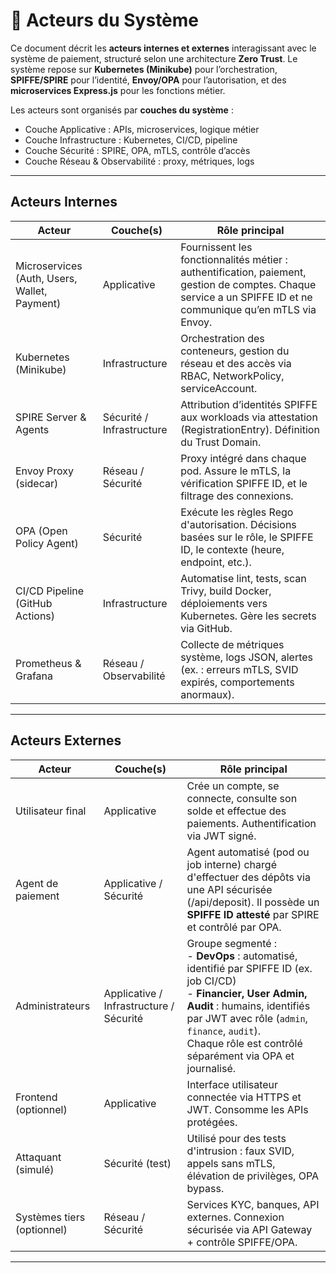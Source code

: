 # 👥 Acteurs du Système

Ce document décrit les **acteurs internes et externes** interagissant avec le système de paiement, structuré selon une architecture **Zero Trust**. Le système repose sur **Kubernetes (Minikube)** pour l’orchestration, **SPIFFE/SPIRE** pour l’identité, **Envoy/OPA** pour l’autorisation, et des **microservices Express.js** pour les fonctions métier.

Les acteurs sont organisés par **couches du système** :

- Couche Applicative : APIs, microservices, logique métier
- Couche Infrastructure : Kubernetes, CI/CD, pipeline
- Couche Sécurité : SPIRE, OPA, mTLS, contrôle d’accès
- Couche Réseau & Observabilité : proxy, métriques, logs

---

## Acteurs Internes

| Acteur                             | Couche(s)               | Rôle principal |
|------------------------------------|--------------------------|----------------|
| Microservices (Auth, Users, Wallet, Payment) | Applicative  | Fournissent les fonctionnalités métier : authentification, paiement, gestion de comptes. Chaque service a un SPIFFE ID et ne communique qu’en mTLS via Envoy. |
| Kubernetes (Minikube)              | Infrastructure           | Orchestration des conteneurs, gestion du réseau et des accès via RBAC, NetworkPolicy, serviceAccount. |
| SPIRE Server & Agents              | Sécurité / Infrastructure| Attribution d’identités SPIFFE aux workloads via attestation (RegistrationEntry). Définition du Trust Domain. |
| Envoy Proxy (sidecar)              | Réseau / Sécurité        | Proxy intégré dans chaque pod. Assure le mTLS, la vérification SPIFFE ID, et le filtrage des connexions. |
| OPA (Open Policy Agent)            | Sécurité                 | Exécute les règles Rego d'autorisation. Décisions basées sur le rôle, le SPIFFE ID, le contexte (heure, endpoint, etc.). |
| CI/CD Pipeline (GitHub Actions)    | Infrastructure           | Automatise lint, tests, scan Trivy, build Docker, déploiements vers Kubernetes. Gère les secrets via GitHub. |
| Prometheus & Grafana               | Réseau / Observabilité   | Collecte de métriques système, logs JSON, alertes (ex. : erreurs mTLS, SVID expirés, comportements anormaux). |

---

## Acteurs Externes

| Acteur                              | Couche(s)                     | Rôle principal |
|-------------------------------------|-------------------------------|----------------|
| Utilisateur final                   | Applicative                   | Crée un compte, se connecte, consulte son solde et effectue des paiements. Authentification via JWT signé. |
| Agent de paiement                   | Applicative / Sécurité        | Agent automatisé (pod ou job interne) chargé d'effectuer des dépôts via une API sécurisée (/api/deposit). Il possède un **SPIFFE ID attesté** par SPIRE et contrôlé par OPA. |
| Administrateurs                     | Applicative / Infrastructure / Sécurité | Groupe segmenté :<br>- **DevOps** : automatisé, identifié par SPIFFE ID (ex. job CI/CD)<br>- **Financier, User Admin, Audit** : humains, identifiés par JWT avec rôle (`admin`, `finance`, `audit`).<br>Chaque rôle est contrôlé séparément via OPA et journalisé. |
| Frontend (optionnel)                | Applicative                   | Interface utilisateur connectée via HTTPS et JWT. Consomme les APIs protégées. |
| Attaquant (simulé)                  | Sécurité (test)               | Utilisé pour des tests d'intrusion : faux SVID, appels sans mTLS, élévation de privilèges, OPA bypass. |
| Systèmes tiers (optionnel)          | Réseau / Sécurité             | Services KYC, banques, API externes. Connexion sécurisée via API Gateway + contrôle SPIFFE/OPA. |

---
